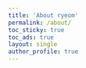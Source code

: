 ```yaml
---
title: 'About ryeom'
permalink: /about/
toc_sticky: true
toc_ads: true
layout: single
author_profile: true
---
```


